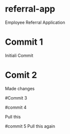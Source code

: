# referral-app
Employee Referral Application 
# Commit 1
Initiali Commit     

# Comit 2 
Made changes 

#Commit 3

#commit 4 

Pull this 

#commit 5 
Pull this  again